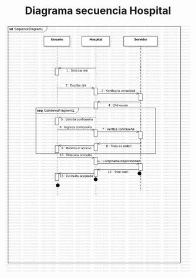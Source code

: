 <h1 align="center">Diagrama secuencia Hospital</h1>

<img src="https://github.com/DavidRiccio/Markdown/blob/main/Diagramas_secuencia/Diagrama_hospital/img/Hospital.png"></img>